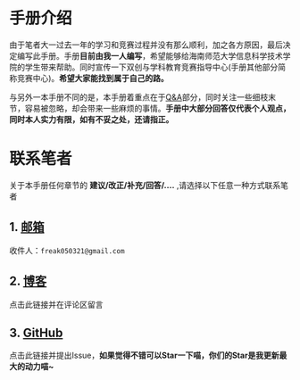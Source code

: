 # 手册介绍
由于笔者大一过去一年的学习和竞赛过程并没有那么顺利，加之各方原因，最后决定编写此手册。手册**目前由我一人编写**，希望能够给海南师范大学信息科学技术学院的学生带来帮助。同时宣传一下双创与学科教育竞赛指导中心(手册其他部分简称竞赛中心)。**希望大家能找到属于自己的路。**

与另外一本手册不同的是，本手册着重点在于[Q&A](https://hnnu-infocollege.gitbook.io/freak/q-and-a/q-and-a)部分，同时关注一些细枝末节，容易被忽略，却会带来一些麻烦的事情。**手册中大部分回答仅代表个人观点，同时本人实力有限，如有不妥之处，还请指正。**

# 联系笔者

关于本手册任何章节的 **建议/改正/补充/回答/....** ,请选择以下任意一种方式联系笔者

## 1. [邮箱](https://mail.qq.com/)
收件人：```freak050321@gmail.com```

## 2. [博客](https://freakk.love/freak/hnnu-ic-manual%e6%89%8b%e5%86%8c%e4%bf%a1%e6%81%af%e6%94%b6%e9%9b%86/)

点击此链接并在评论区留言

## 3. [GitHub](https://github.com/Freakz3z/HNNU-IC-Manual)
点击此链接并提出Issue，**如果觉得不错可以Star一下喵，你们的Star是我更新最大的动力喵~**
